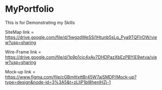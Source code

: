 # MyPortfolio
This is for Demonstrating my Skills

SiteMap link = https://drive.google.com/file/d/1iwgzdWeSSi1Htunb5sLq_Pya9TQFIrDW/view?usp=sharing

Wire-Frame link = https://drive.google.com/file/d/1p9p1cjc4xAv7DHDPazXbEzPBYiE9wtva/view?usp=sharing

Mock-up link = https://www.figma.com/file/cGBmjttxttBr45W7ajSMDP/Mock-up?type=design&node-id=3%3A5&t=zLIiP1bI8henlHZj-1

